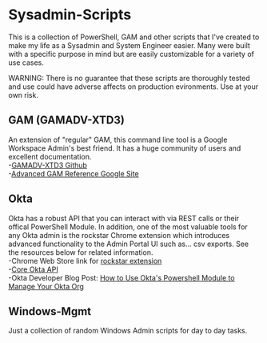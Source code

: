 # Sysadmin-Scripts
This is a collection of PowerShell, GAM and other scripts that I've created to make my life as a Sysadmin and System Engineer easier. Many were built with a specific purpose in mind but are easily customizable for a variety of use cases.  
  
WARNING: There is no guarantee that these scripts are thoroughly tested and use could have adverse affects on production evironments. Use at your own risk.

## GAM (GAMADV-XTD3)
An extension of "regular" GAM, this command line tool is a Google Workspace Admin's best friend. It has a huge community of users and excellent documentation.  
-[GAMADV-XTD3 Github](https://github.com/taers232c/GAMADV-XTD3)  
-[Advanced GAM Reference Google Site](https://sites.google.com/view/gam--commands/home)

## Okta
Okta has a robust API that you can interact with via REST calls or their offical PowerShell Module. In addition, one of the most valuable tools for any Okta admin is the rockstar Chrome extension which introduces advanced functionality to the Admin Portal UI such as... csv exports. See the resources below for related information.  
-Chrome Web Store link for [rockstar extension](https://chromewebstore.google.com/detail/rockstar/chjepkekmhealpjipcggnfepkkfeimbd)  
-[Core Okta API](https://developer.okta.com/docs/reference/core-okta-api/)  
-Okta Developer Blog Post: [How to Use Okta's Powershell Module to Manage Your Okta Org](https://developer.okta.com/blog/2024/05/07/okta-powershell-module)

## Windows-Mgmt
Just a collection of random Windows Admin scripts for day to day tasks.
